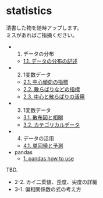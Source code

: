 # statistics

清書した物を随時アップします。  
ミスがあればご指摘ください。

- 1. データの分布
    - [1.1. データの分布の記述](./ch1_1.ipynb)
- 2. 1変数データ
    - [2.1. 中心傾向の指標](./ch2_1.ipynb)
    - [2.2. 散らばりなどの指標](./ch2_2.ipynb)
    - [2.3. 中心と散らばりの活用](./ch2_3.ipynb)
- 3. 1変数データ
    - [3.1. 散布図と相関](./ch3_1.ipynb)
    - [3.2. カテゴリカルデータ](./ch3_2.ipynb)
- 4. データの活用
    - [4.1. 単回帰と予測](./ch4_1.ipynb)
- pandas
    - [1. pandas how to use](./pandas_1.ipynb)

TBD.
- 2-2. カイ二乗値、歪度、尖度の詳細
- 3-1. 偏相関係数の式の考え方